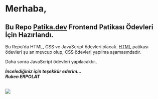 # Merhaba,

## Bu Repo <a href="https://www.patika.dev/" src="link" target="_blank">Patika.dev</a> Frontend Patikası Ödevleri İçin Hazırlandı.

Bu Repo'da HTML, CSS ve JavaScript ödevleri olacak.
<a href="https://github.com/rukenerpolat/rukenerpolat-patikaDevHomeworks/tree/master/HTML" src="link" target="_blank">HTML</a> patikası ödevleri şu an mevcup olup, CSS ödevleri yapılma aşamasındadır. 

Daha sonra JavaScript ödevleri yapılacaktır..

<b><em>İncelediğiniz için teşekkür ederim... <br>
Ruken ERPOLAT </em></b>

<br>

<img src="https://github.com/SP-XD/SP-XD/blob/main/images/dino_rounded.gif?raw=true" href="https://github.com/SP-XD" />